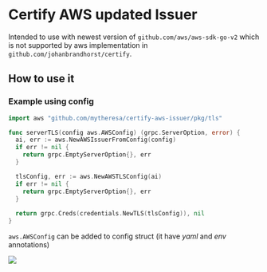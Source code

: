 # Certify AWS updated Issuer

Intended to use with newest version of `github.com/aws/aws-sdk-go-v2`
which is not supported by aws implementation in `github.com/johanbrandhorst/certify`.

## How to use it

### Example using config

```go
import aws "github.com/mytheresa/certify-aws-issuer/pkg/tls"

func serverTLS(config aws.AWSConfig) (grpc.ServerOption, error) {
  ai, err := aws.NewAWSIssuerFromConfig(config)
  if err != nil {
    return grpc.EmptyServerOption{}, err
  }

  tlsConfig, err := aws.NewAWSTLSConfig(ai)
  if err != nil {
    return grpc.EmptyServerOption{}, err
  }
  
  return grpc.Creds(credentials.NewTLS(tlsConfig)), nil
}
```

`aws.AWSConfig` can be added to config struct (it have _yaml_ and _env_ annotations)

![](https://media.giphy.com/media/AhQev1suy32mWdFNcq/giphy.gif)
